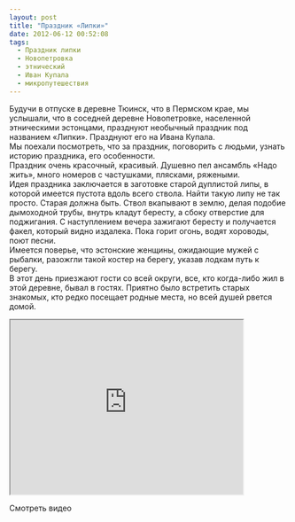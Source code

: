 ```yaml
---
layout: post
title: "Праздник «Липки»"
date: 2012-06-12 00:52:08
tags:
  - Праздник липки
  - Новопетровка
  - этнический
  - Иван Купала
  - микропутешествия
---
```

Будучи в отпуске в деревне Тюинск, что в Пермском крае, мы услышали, что
в соседней деревне Новопетровке, населенной этническими эстонцами,
празднуют необычный праздник под названием «Липки». Празднуют его на
Ивана Купала.  
Мы поехали посмотреть, что за праздник, поговорить с людьми, узнать
историю праздника, его особенности.  
Праздник очень красочный, красивый. Душевно пел ансамбль «Надо жить»,
много номеров с частушками, плясками, ряжеными.  
Идея праздника заключается в заготовке старой дуплистой липы, в которой
имеется пустота вдоль всего ствола. Найти такую липу не так просто.
Старая должна быть. Ствол вкапывают в землю, делая подобие дымоходной
трубы, внутрь кладут бересту, а сбоку отверстие для поджигания. С
наступлением вечера зажигают бересту и получается факел, который видно
издалека. Пока горит огонь, водят хороводы, поют песни.  
Имеется поверье, что эстонские женщины, ожидающие мужей с рыбалки,
разожгли такой костер на берегу, указав лодкам путь к берегу.  
В этот день приезжают гости со всей округи, все, кто когда-либо жил в
этой деревне, бывал в гостях. Приятно было встретить старых знакомых,
кто редко посещает родные места, но всей душей рвется домой.

<iframe width="420" height="315" src="http://www.youtube.com/embed/Phh56NoxmFM"></iframe>

Смотреть видео

